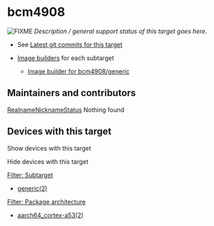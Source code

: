 # bcm4908

![FIXME](/lib/images/smileys/fixme.svg) *Description / general support status of this target goes here.*

- See [Latest git commits for this target](https://git.openwrt.org/?p=openwrt%2Fopenwrt.git&a=search&h=HEAD&st=commit&s=bcm4908%3A "https://git.openwrt.org/?p=openwrt/openwrt.git&a=search&h=HEAD&st=commit&s=bcm4908:")
- [Image builders](/docs/guide-user/additional-software/imagebuilder "docs:guide-user:additional-software:imagebuilder") for each subtarget
  
  - [Image builder for bcm4908/generic](https://downloads.openwrt.org/snapshots/targets/bcm4908/generic "https://downloads.openwrt.org/snapshots/targets/bcm4908/generic")

## Maintainers and contributors

[Realname](/docs/techref/targets/bcm4908?datasrt=realname "Sort by this column")[Nickname](/docs/techref/targets/bcm4908?datasrt=nickname "Sort by this column")[Status](/docs/techref/targets/bcm4908?datasrt=status "Sort by this column") Nothing found

## Devices with this target

Show devices with this target

Hide devices with this target

[Filter: Subtarget](#folded_81814bf1593c5a62b901c20386c8eb33_1)

- [generic(2)](/docs/techref/targets/bcm4908?dataflt%5B0%5D=subtarget_%3Dgeneric "Show pages matching 'generic'")

[Filter: Package architecture](#folded_81814bf1593c5a62b901c20386c8eb33_2)

- [aarch64\_cortex-a53(2)](/docs/techref/targets/bcm4908?dataflt%5B0%5D=package%20architecture_%3Daarch64_cortex-a53 "Show pages matching 'aarch64_cortex-a53'")

